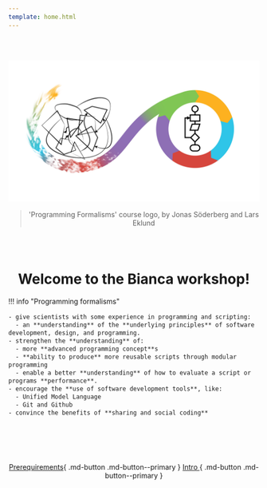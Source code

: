 ```yaml
---
template: home.html
---
```


<center>

<br/><br/>

![](images/programming_formalism_logo.png)

> 'Programming Formalisms' course logo, by Jonas Söderberg and Lars Eklund

<br/><br/>


# Welcome to the Bianca workshop!
    
</center>

!!! info "Programming formalisms"
    
    - give scientists with some experience in programming and scripting:
      - an **understanding** of the **underlying principles** of software development, design, and programming.
    - strengthen the **understanding** of:
      - more **advanced programming concept**s
      - **ability to produce** more reusable scripts through modular programming
      - enable a better **understanding** of how to evaluate a script or programs **performance**.
    - encourage the **use of software development tools**, like:
      - Unified Model Language
      - Git and Github
    - convince the benefits of **sharing and social coding**
<center>
<br>
    
<br/><br/>

[Prerequirements](prereqs.md){ .md-button .md-button--primary }
[Intro ](intro.md){ .md-button .md-button--primary }

<br/><br/>


</center>
